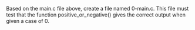 Based on the main.c file above, create a file named 0-main.c. This file must test that the function positive_or_negative() gives the correct output when given a case of 0.
